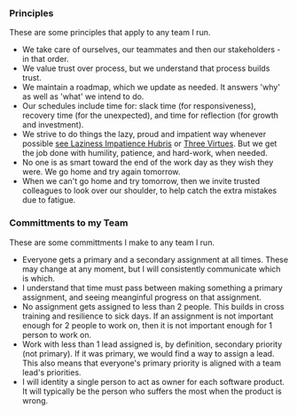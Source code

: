 ### Principles

These are some principles that apply to any team I run.

- We take care of ourselves, our teammates and then our stakeholders - in that order.
- We value trust over process, but we understand that process builds trust.
- We maintain a roadmap, which we update as needed. It answers 'why' as well as 'what' we intend to do.
- Our schedules include time for: slack time (for responsiveness), recovery time (for the unexpected), and time for reflection (for growth and investment).
- We strive to do things the lazy, proud and impatient way whenever possible [see Laziness Impatience Hubris](https://wiki.c2.com/?LazinessImpatienceHubris) or [Three Virtues](http://threevirtues.com/). But we get the job done with humility, patience, and hard-work, when needed.
- No one is as smart toward the end of the work day as they wish they were. We go home and try again tomorrow.
- When we can't go home and try tomorrow, then we invite trusted colleagues to look over our shoulder, to help catch the extra mistakes due to fatigue.

### Committments to my Team

These are some committments I make to any team I run.

- Everyone gets a primary and a secondary assignment at all times. These may change at any moment, but I will consistently communicate which is which.
- I understand that time must pass between making something a primary assignment, and seeing meanginful progress on that assignment.
- No assignment gets assigned to less than 2 people. This builds in cross training and resilience to sick days. If an assignment is not important enough for 2 people to work on, then it is not important enough for 1 person to work on.
- Work with less than 1 lead assigned is, by definition, secondary priority (not primary). If it was primary, we would find a way to assign a lead. This also means that everyone's primary priority is aligned with a team lead's priorities.
- I will identity a single person to act as owner for each software product. It will typically be the person who suffers the most when the product is wrong.
